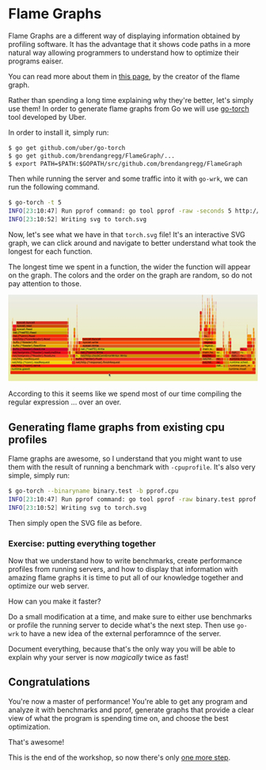 # Flame Graphs

Flame Graphs are a different way of displaying information obtained by profiling
software. It has the advantage that it shows code paths in a more natural way
allowing programmers to understand how to optimize their programs eaiser.

You can read more about them in [this page](http://www.brendangregg.com/flamegraphs.html), by the creator of the flame graph.

Rather than spending a long time explaining why they're better, let's simply use
them! In order to generate flame graphs from Go we will use
[go-torch](https://github.com/uber/go-torch) tool developed by Uber.

In order to install it, simply run:

```
$ go get github.com/uber/go-torch
$ go get github.com/brendangregg/FlameGraph/...
$ export PATH=$PATH:$GOPATH/src/github.com/brendangregg/FlameGraph
```

Then while running the server and some traffic into it with `go-wrk`, we can
run the following command.

```bash
$ go-torch -t 5
INFO[23:10:47] Run pprof command: go tool pprof -raw -seconds 5 http://localhost:8080/debug/pprof/profile
INFO[23:10:52] Writing svg to torch.svg
```

Now, let's see what we have in that `torch.svg` file! It's an interactive SVG graph,
we can click around and navigate to better understand what took the longest for
each function.

The longest time we spent in a function, the wider the function will appear on the
graph. The colors and the order on the graph are random, so do not pay attention to
those.

![animated flame](flame.gif)

According to this it seems like we spend most of our time compiling the regular
expression ... over an over.

## Generating flame graphs from existing cpu profiles

Flame graphs are awesome, so I understand that you might want to use them with
the result of running a benchmark with `-cpuprofile`. It's also very simple,
simply run:

```bash
$ go-torch --binaryname binary.test -b pprof.cpu
INFO[23:10:47] Run pprof command: go tool pprof -raw binary.test pprof.cpu
INFO[23:10:52] Writing svg to torch.svg
```

Then simply open the SVG file as before.

### Exercise: putting everything together

Now that we understand how to write benchmarks, create performance profiles
from running servers, and how to display that information with amazing flame
graphs it is time to put all of our knowledge together and optimize our
web server.

How can you make it faster?

Do a small modification at a time, and make sure to either use benchmarks or
profile the running server to decide what's the next step. Then use `go-wrk`
to have a new idea of the external perforamnce of the server.

Document everything, because that's the only way you will be able to explain
why your server is now *magically* twice as fast!

## Congratulations

You're now a master of performance! You're able to get any program and analyze
it with benchmarks and pprof, generate graphs that provide a clear view of what
the program is spending time on, and choose the best optimization.

That's awesome!

This is the end of the workshop, so now there's only [one more step](../../congratulations.md).
